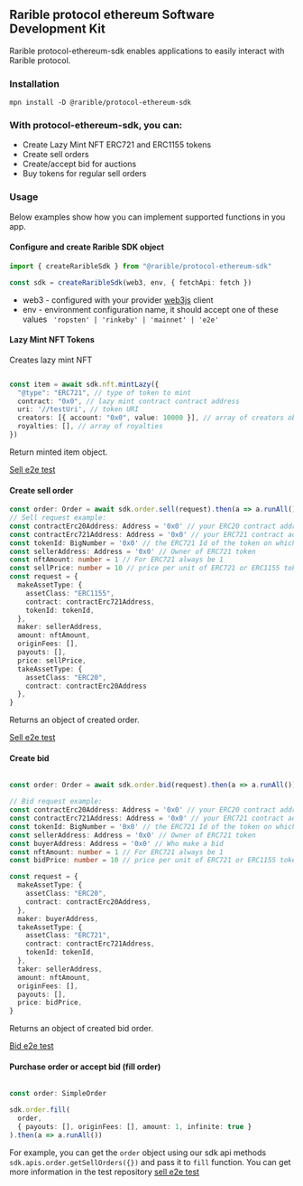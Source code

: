 ## Rarible protocol ethereum Software Development Kit

Rarible protocol-ethereum-sdk enables applications to easily interact with Rarible protocol.

### Installation

```angular2html
mpn install -D @rarible/protocol-ethereum-sdk
```

### With protocol-ethereum-sdk, you can:

- Create Lazy Mint NFT ERC721 and ERC1155 tokens
- Create sell orders
- Create/accept bid for auctions
- Buy tokens for regular sell orders

### Usage

Below examples show how you can implement supported functions in you app.

#### Configure and create Rarible SDK object

```typescript
import { createRaribleSdk } from "@rarible/protocol-ethereum-sdk"

const sdk = createRaribleSdk(web3, env, { fetchApi: fetch })
```

- web3 - configured with your provider [web3js](https://github.com/ChainSafe/web3.js/tree/v1.4.0) client
- env - environment configuration name, it should accept one of these values
  ``` 'ropsten' | 'rinkeby' | 'mainnet' | 'e2e'```

#### Lazy Mint NFT Tokens

Creates lazy mint NFT

```typescript

const item = await sdk.nft.mintLazy({
  "@type": "ERC721", // type of token to mint
  contract: "0x0", // lazy mint contract contract address
  uri: '//testUri', // token URI
  creators: [{ account: "0x0", value: 10000 }], // array of creators object
  royalties: [], // array of royalties
})
```

Return minted item object.

[Sell e2e test](https://github.com/rariblecom/protocol-e2e-tests/blob/master/packages/tests-current/src/lazy-mint.test.ts)

#### Create sell order

```typescript
const order: Order = await sdk.order.sell(request).then(a => a.runAll())
// Sell request example:
const contractErc20Address: Address = '0x0' // your ERC20 contract address
const contractErc721Address: Address = '0x0' // your ERC721 contract address
const tokenId: BigNumber = '0x0' // the ERC721 Id of the token on which we want to place a bid
const sellerAddress: Address = '0x0' // Owner of ERC721 token
const nftAmount: number = 1 // For ERC721 always be 1
const sellPrice: number = 10 // price per unit of ERC721 or ERC1155 token(s)
const request = {
  makeAssetType: {
    assetClass: "ERC1155",
    contract: contractErc721Address,
    tokenId: tokenId,
  },
  maker: sellerAddress,
  amount: nftAmount,
  originFees: [],
  payouts: [],
  price: sellPrice,
  takeAssetType: {
    assetClass: "ERC20",
    contract: contractErc20Address
  },
}
```

Returns an object of created order.

[Sell e2e test](https://github.com/rariblecom/protocol-e2e-tests/blob/master/packages/tests-current/src/erc721-sale.test.ts)

#### Create bid

```typescript

const order: Order = await sdk.order.bid(request).then(a => a.runAll())

// Bid request example:
const contractErc20Address: Address = '0x0' // your ERC20 contract address
const contractErc721Address: Address = '0x0' // your ERC721 contract address
const tokenId: BigNumber = '0x0' // the ERC721 Id of the token on which we want to place a bid
const sellerAddress: Address = '0x0' // Owner of ERC721 token
const buyerAddress: Address = '0x0' // Who make a bid
const nftAmount: number = 1 // For ERC721 always be 1
const bidPrice: number = 10 // price per unit of ERC721 or ERC1155 token(s)

const request = {
  makeAssetType: {
    assetClass: "ERC20",
    contract: contractErc20Address,
  },
  maker: buyerAddress,
  takeAssetType: {
    assetClass: "ERC721",
    contract: contractErc721Address,
    tokenId: tokenId,
  },
  taker: sellerAddress,
  amount: nftAmount,
  originFees: [],
  payouts: [],
  price: bidPrice,
}
```

Returns an object of created bid order.

[Bid e2e test](https://github.com/rariblecom/protocol-e2e-tests/blob/master/packages/tests-current/src/create-bid.test.ts)

#### Purchase order or accept bid (fill order)

```typescript

const order: SimpleOrder

sdk.order.fill(
  order,
  { payouts: [], originFees: [], amount: 1, infinite: true }
).then(a => a.runAll())
```

For example, you can get the `order` object using our sdk api methods `sdk.apis.order.getSellOrders({})` and pass it
to `fill` function. You can get more information in the test
repository [sell e2e test](https://github.com/rariblecom/protocol-e2e-tests/blob/master/packages/tests-current/src/erc721-sale.test.ts)
